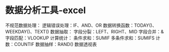 # 数据分析工具-excel
不规范数据处理：
    逻辑错误处理：IF、AND、OR
    数据转换函数：TODAY()、WEEKDAY()、TEXT()
数据抽取：
    字段分裂：LEFT、RIGHT、MID
    字段合并：&
    字段匹配：VLOOKUP
计算统计：
    条件求和：SUMIF
    多条件求和：SUMIFS
    计数：COUNTIF
数据抽样：RAND()
数据透视表
